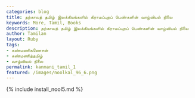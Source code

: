 ```yaml
---
categories: blog
title: தற்காலத் தமிழ் இலக்கியங்களில் கிராமப்புறப் பெண்களின் வாழ்வியல் நிலை
keywords: More, Tamil, Books
description: தற்காலத் தமிழ் இலக்கியங்களில் கிராமப்புறப் பெண்களின் வாழ்வியல் நிலை
author: Tamilan
layout: Ruby
tags:
- கண்மணிகணேசன்
- கண்மணித்தமிழ்
- வாழ்வியல் நிலை
permalink: kanmani_tamil_1
featured: /images/noolkal_96_6.png
---
```

{% include install_nool5.md %}

